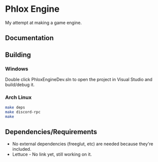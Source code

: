 # Phlox Engine

My attempt at making a game engine.

## Documentation

## Building

### Windows

Double click PhloxEngineDev.sln to open the project in Visual Studio and build/debug it.

### Arch Linux

```bash
make deps
make discord-rpc
make
```

## Dependencies/Requirements

- No external dependencies (freeglut, etc) are needed because they're included.
- Lettuce - No link yet, still working on it.
